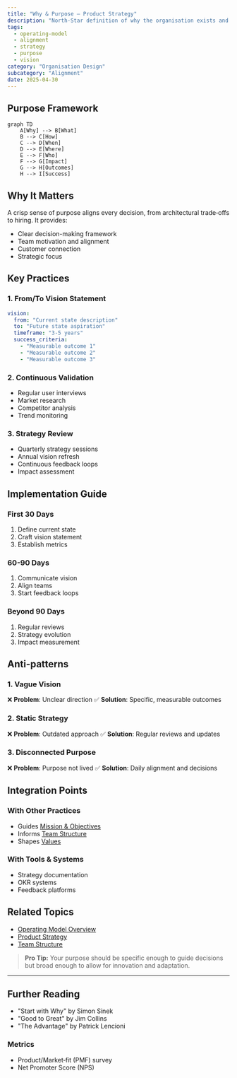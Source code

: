 ```yaml
---
title: "Why & Purpose – Product Strategy"
description: "North‑Star definition of why the organisation exists and where the product is headed."
tags:
  - operating-model
  - alignment
  - strategy
  - purpose
  - vision
category: "Organisation Design"
subcategory: "Alignment"
date: 2025-04-30
---
```


## Purpose Framework

```mermaid
graph TD
    A[Why] --> B[What]
    B --> C[How]
    C --> D[When]
    D --> E[Where]
    E --> F[Who]
    F --> G[Impact]
    G --> H[Outcomes]
    H --> I[Success]
```

## Why It Matters

A crisp sense of purpose aligns every decision, from architectural trade‑offs to hiring. It provides:
- Clear decision-making framework
- Team motivation and alignment
- Customer connection
- Strategic focus

## Key Practices

### 1. From/To Vision Statement
```yaml
vision:
  from: "Current state description"
  to: "Future state aspiration"
  timeframe: "3-5 years"
  success_criteria:
    - "Measurable outcome 1"
    - "Measurable outcome 2"
    - "Measurable outcome 3"
```

### 2. Continuous Validation
- Regular user interviews
- Market research
- Competitor analysis
- Trend monitoring

### 3. Strategy Review
- Quarterly strategy sessions
- Annual vision refresh
- Continuous feedback loops
- Impact assessment

## Implementation Guide

### First 30 Days
1. Define current state
2. Craft vision statement
3. Establish metrics

### 60-90 Days
1. Communicate vision
2. Align teams
3. Start feedback loops

### Beyond 90 Days
1. Regular reviews
2. Strategy evolution
3. Impact measurement

## Anti-patterns

### 1. Vague Vision
❌ **Problem**: Unclear direction
✅ **Solution**: Specific, measurable outcomes

### 2. Static Strategy
❌ **Problem**: Outdated approach
✅ **Solution**: Regular reviews and updates

### 3. Disconnected Purpose
❌ **Problem**: Purpose not lived
✅ **Solution**: Daily alignment and decisions

## Integration Points

### With Other Practices
- Guides [Mission & Objectives](mission-objectives)
- Informs [Team Structure](decoupling_teams)
- Shapes [Values](values)

### With Tools & Systems
- Strategy documentation
- OKR systems
- Feedback platforms

## Related Topics
- [Operating Model Overview](operating_alignment_model_wiki)
- [Product Strategy](mission-product-canvas)
- [Team Structure](decoupling_teams)

> **Pro Tip:** Your purpose should be specific enough to guide decisions but broad enough to allow for innovation and adaptation.

---

## Further Reading
- "Start with Why" by Simon Sinek
- "Good to Great" by Jim Collins
- "The Advantage" by Patrick Lencioni

### Metrics
* Product/Market‑fit (PMF) survey
* Net Promoter Score (NPS)
